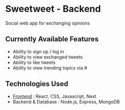 # Sweetweet - Backend

Social web app for exchanging opinions

## Currently Available Features
- Ability to sign up / log in
- Ability to view exchanged tweets
- Ability to like tweets
- Ability to view trending topics via #

## Technologies Used
- [Frontend](https://github.com/ManuPuyuelo/sweetweet-frontend) : React, CSS, Javascript, Next
- Backend & Database : Node.js, Express, MongoDB
